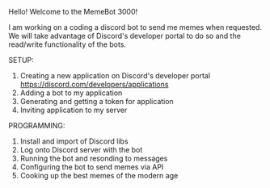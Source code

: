 Hello! Welcome to the MemeBot 3000!

I am working on a coding a discord bot to send me memes when requested. We will take advantage of Discord's developer portal to do so and the read/write functionality of the bots.

SETUP:
1. Creating a new application on Discord's developer portal https://discord.com/developers/applications
2. Adding a bot to my application
3. Generating and getting a token for application
4. Inviting application to my server

PROGRAMMING:
1. Install and import of Discord libs
2. Log onto Discord server with the bot
3. Running the bot and resonding to messages
4. Configuring the bot to send memes via API
5. Cooking up the best memes of the modern age